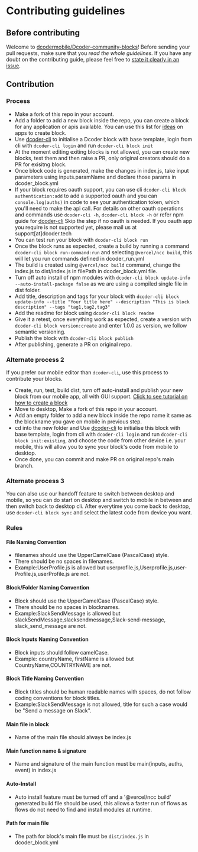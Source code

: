 # Contributing guidelines

## Before contributing

Welcome to [dcodermobile/Dcoder-community-blocks](https://github.com/dcodermobile/Dcoder-community-blocks)! Before sending your pull requests,
make sure that you *read the whole guidelines*. If you have any doubt on the contributing guide, please feel free to
[state it clearly in an issue](https://github.com/dcodermobile/Dcoder-community-blocks/issues/new).

## Contribution

### Process
- Make a fork of this repo in your account.
- Add a folder to add a new block inside the repo, you can create a block for any application or apis available. You can use this list for [ideas](https://github.com/dcodermobile/Dcoder-community-blocks/blob/main/Roadmap.md) on apps to create block.
- Use [dcoder-cli](https://www.npmjs.com/package/@dcodermobile/dcoder-cli) to initialise a Dcoder block with base template, login from cli with `dcoder-cli login` and run `dcoder-cli block init`
- At the moment editing exiting blocks is not allowed, you can create new blocks, test them and then raise a PR, only original creators should do a PR for exisitng block.
- Once block code is generated, make the changes in index.js, take input parameters using inputs.paramName and declare those params in dcoder_block.yml
- If your block requires oauth support, you can use cli `dcoder-cli block authentication:add` to add a supported oauth and you can `console.log(auths)` in code to see your authentication token, which you'll need to make the api call.
  For details on other oauth operations and commands use `dcoder-cli -h`, `dcoder-cli block -h` or refer npm guide for [dcoder-cli](https://www.npmjs.com/package/@dcodermobile/dcoder-cli)
  Skip the step if no oauth is needed. If you oauth app you require is not supported yet, please mail us at support[at]dcoder.tech
- You can test run your block with `dcoder-cli block run`
- Once the block runs as expected, create a build by running a command `dcoder-cli block run-command:run` and selecting `@vercel/ncc build`, this will let you run commands defined in dcoder_run.yml
- The build is created using `@vercel/ncc build` command, change the index.js to dist/index.js in filePath in dcoder_block.yml file.
- Turn off auto install of npm modules with `dcoder-cli block update-info --auto-install-package false` as we are using a compiled single file in dist folder.
- Add title, description and tags for your block with ```dcoder-cli block update-info --title "Your title here" --description "This is block description" --tags "tag1,tag2,tag3"```
- Add the readme for block using `dcoder-cli block readme`
- Give it a retest, once everything work as expected, create a version with `dcoder-cli block version:create` and enter 1.0.0 as version, we follow semantic versioning.
- Publish the block with `dcoder-cli block publish`
- After publishing, generate a PR on original repo.

### Alternate process 2
If you prefer our mobile editor than `dcoder-cli`, use this process to contribute your blocks.
- Create, run, test, build dist, turn off auto-install and publish your new block from our mobile app, all with GUI support. [Click to see tutorial on how to create a block](https://www.youtube.com/watch?v=zk24jlyDMb8)
- Move to desktop, Make a fork of this repo in your account.
- Add an empty folder to add a new block inside the repo name it same as the blockname you gave on mobile in previous step.
- cd into the new folder and Use [dcoder-cli](https://www.npmjs.com/package/@dcodermobile/dcoder-cli) to initialise this block with base template, login from cli with `dcoder-cli login` and run `dcoder-cli block init:existing`, and choose the code from other device i.e. your mobile, this will allow you to sync your block's code from mobile to desktop.
- Once done, you can commit and make PR on original repo's main branch.

### Alternate process 3
You can also use our handoff feature to switch between desktop and mobile, so you can do start on desktop and switch to mobile in between and then switch back to desktop cli. After everytime you come back to desktop, use `dcoder-cli block sync` and select the latest code from device you want.

### Rules

#### File Naming Convention
- filenames should use the UpperCamelCase (PascalCase) style.
- There should be no spaces in filenames.
- Example:UserProfile.js is allowed but userprofile.js,Userprofile.js,user-Profile.js,userProfile.js are not.

#### Block/Folder Naming Convention
- Block should use the UpperCamelCase (PascalCase) style.
- There should be no spaces in blocknames.
- Example:SlackSendMessage is allowed but slackSendMessage,slacksendmessage,Slack-send-message, slack_send_message are not.

#### Block Inputs Naming Convention
- Block inputs should follow camelCase.
- Example: countryName, firstName is allowed but CountryName,COUNTRYNAME are not.

#### Block Title Naming Convention
- Block titles should be human readable names with spaces, do not follow coding conventions for block titles.
- Example:SlackSendMessage is not allowed, title for such a case would be "Send a message on Slack".


#### Main file in block
- Name of the main file should always be index.js

#### Main function name & signature
- Name and signature of the main function must be main(inputs, auths, event) in index.js

#### Auto-Install
- Auto install feature must be turned off and a '@vercel/ncc build' generated build file should be used, this allows a faster run of flows as flows do not need to find and install modules at runtime.

#### Path for main file
- The path for block's main file must be `dist/index.js` in dcoder_block.yml
